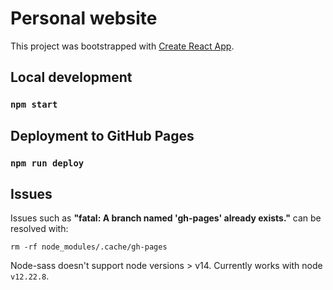 # Personal website

This project was bootstrapped with [Create React App](https://github.com/facebook/create-react-app).

## Local development

### `npm start`

## Deployment to GitHub Pages

### `npm run deploy`

## Issues

Issues such as **"fatal: A branch named 'gh-pages' already exists."** can be resolved with:

`rm -rf node_modules/.cache/gh-pages`

Node-sass doesn't support node versions > v14. Currently works with node `v12.22.8`.
